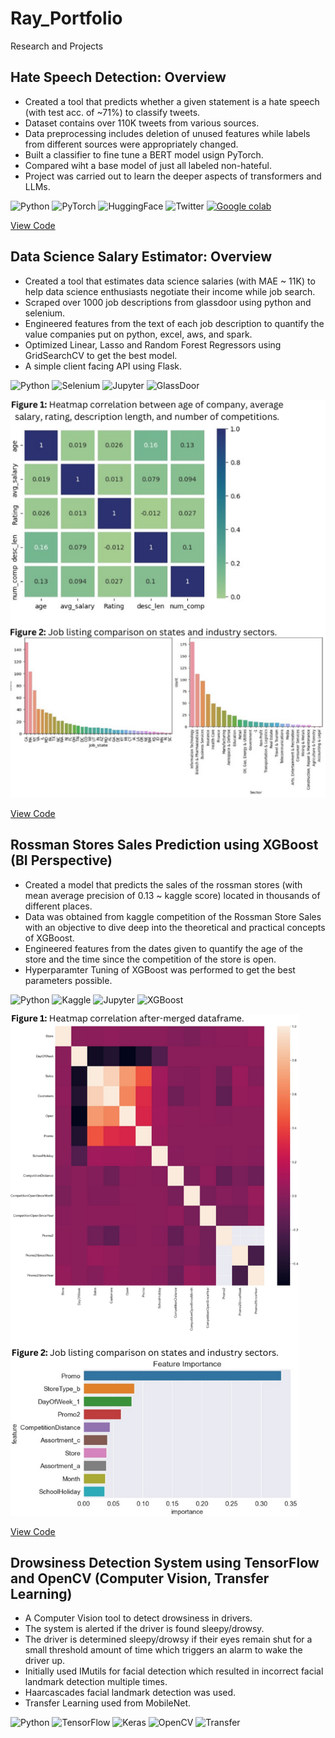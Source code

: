 # Ray_Portfolio
Research and Projects

## Hate Speech Detection: Overview
* Created a tool that predicts whether a given statement is a hate speech (with test acc. of ~71%) to classify tweets.
* Dataset contains over 110K tweets from various sources.
* Data preprocessing includes deletion of unused features while labels from different sources were appropriately changed.
* Built a classifier to fine tune a BERT model usign PyTorch.
* Compared wiht a base model of just all labeled non-hateful.
* Project was carried out to learn the deeper aspects of transformers and LLMs.  

![Python](https://img.shields.io/badge/Python-100000?style=flat&logo=Python&logoColor=5A27B3&labelColor=FFFFFF&color=FFFFFF) ![PyTorch](https://img.shields.io/badge/PyTorch-100000?style=flat&logo=pytorch&logoColor=FF5500&labelColor=FFFFFF&color=FFFFFF) ![HuggingFace](https://img.shields.io/badge/HuggingFace_Transformers-white?logo=HuggingFace) ![Twitter](https://img.shields.io/badge/Twitter-100000?style=flat&logo=Twitter&logoColor=0084FF&labelColor=FFFFFF&color=FFFFFF) <a href='https://github.com/shivamkapasia0' target="_blank"><img alt='Google colab' src='https://img.shields.io/badge/Colab-100000?style=flat&logo=Google colab&logoColor=E75D00&labelColor=FFFFFF&color=FFFFFF'/></a>

[View Code](https://github.com/ayushzoc/hatespeechbert)


## Data Science Salary Estimator: Overview
* Created a tool that estimates data science salaries (with MAE ~ 11K) to help data science enthusiasts negotiate their income while job search.
* Scraped over 1000 job descriptions from glassdoor using python and selenium.
* Engineered features from the text of each job description to quantify the value companies put on python, excel, aws, and spark.
* Optimized Linear, Lasso and Random Forest Regressors using GridSearchCV to get the best model.
* A simple client facing API using Flask.  

![Python](https://img.shields.io/badge/Python-100000?style=flat&logo=Python&logoColor=5A27B3&labelColor=FFFFFF&color=FFFFFF) ![Selenium](https://img.shields.io/badge/Selenium-100000?style=flat&logo=Selenium&logoColor=06A000&labelColor=FFFFFF&color=FFFFFF) ![Jupyter](https://img.shields.io/badge/Jupyter-100000?style=flat&logo=Jupyter&logoColor=FD7200&labelColor=FFFFFF&color=FFFFFF) ![GlassDoor](https://img.shields.io/badge/GlassDoor-100000?style=flat&logo=Glassdoor&logoColor=02C319&labelColor=FFFFFF&color=FFFFFF)  

![STATE!](/images/image1.png)  

[View Code](https://github.com/ayushzoc/job_salary_proj)

## Rossman Stores Sales Prediction using XGBoost (BI Perspective)
* Created a model that predicts the sales of the rossman stores (with mean average precision of 0.13 ~ kaggle score) located in thousands of different places.
* Data was obtained from kaggle competition of the Rossman Store Sales with an objective to dive deep into the theoretical and practical concepts of XGBoost.
* Engineered features from the dates given to quantify the age of the store and the time since the competition of the store is open.
* Hyperparamter Tuning of XGBoost was performed to get the best parameters possible.  

![Python](https://img.shields.io/badge/Python-100000?style=flat&logo=Python&logoColor=5A27B3&labelColor=FFFFFF&color=FFFFFF) ![Kaggle](https://img.shields.io/badge/Kaggle-100000?style=flat&logo=Kaggle&logoColor=00B3FF&labelColor=FFFFFF&color=FFFFFF) ![Jupyter](https://img.shields.io/badge/Jupyter-100000?style=flat&logo=Jupyter&logoColor=FD7200&labelColor=FFFFFF&color=FFFFFF) ![XGBoost](https://img.shields.io/badge/Gradient_Boost-white?logo=GradientBoost)

![State!](/images/image2.png)

[View Code](https://github.com/ayushzoc/rossmanstoresales)

## Drowsiness Detection System using TensorFlow and OpenCV (Computer Vision, Transfer Learning)
* A Computer Vision tool to detect drowsiness in drivers. 
* The system is alerted if the driver is found sleepy/drowsy. 
* The driver is determined sleepy/drowsy if their eyes remain shut for a small threshold amount of time which triggers an alarm to wake the driver up.
* Initially used IMutils for facial detection which resulted in incorrect facial landmark detection multiple times.
* Haarcascades facial landmark detection was used.
* Transfer Learning used from MobileNet.

![Python](https://img.shields.io/badge/Python-100000?style=flat&logo=Python&logoColor=5A27B3&labelColor=FFFFFF&color=FFFFFF) ![TensorFlow](https://img.shields.io/badge/TensorFlow-100000?style=flat&logo=TensorFlow&logoColor=FF8D00&labelColor=FFFFFF&color=FFFFFF) ![Keras](https://img.shields.io/badge/Keras-100000?style=flat&logo=Keras&logoColor=FF1E00&labelColor=FFFFFF&color=FFFFFF) ![OpenCV](https://img.shields.io/badge/OpenCV-100000?style=flat&logo=OpenCV&logoColor=44FF00&labelColor=FFFFFF&color=FFFFFF) ![Transfer](https://img.shields.io/badge/Transfer_Learning-white?logo=TransferLearning)
